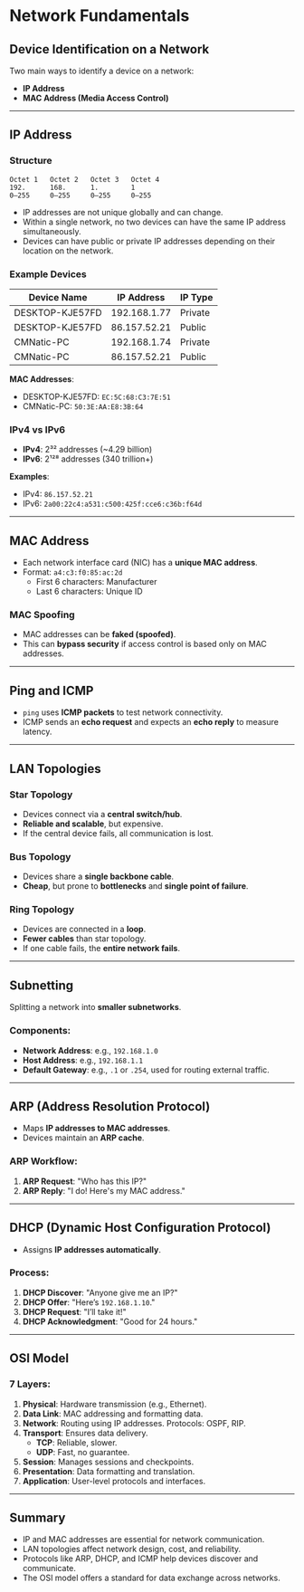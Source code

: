 # Network Fundamentals

## Device Identification on a Network

Two main ways to identify a device on a network:
- **IP Address**
- **MAC Address (Media Access Control)**

---

## IP Address

### Structure

```
Octet 1   Octet 2   Octet 3   Octet 4
192.      168.      1.        1
0–255     0–255     0–255     0–255
```

- IP addresses are not unique globally and can change.
- Within a single network, no two devices can have the same IP address simultaneously.
- Devices can have public or private IP addresses depending on their location on the network.

### Example Devices

| Device Name       | IP Address     | IP Type |
|-------------------|----------------|---------|
| DESKTOP-KJE57FD   | 192.168.1.77   | Private |
| DESKTOP-KJE57FD   | 86.157.52.21   | Public  |
| CMNatic-PC        | 192.168.1.74   | Private |
| CMNatic-PC        | 86.157.52.21   | Public  |

**MAC Addresses**:
- DESKTOP-KJE57FD: `EC:5C:68:C3:7E:51`
- CMNatic-PC: `50:3E:AA:E8:3B:64`

### IPv4 vs IPv6

- **IPv4**: 2³² addresses (~4.29 billion)
- **IPv6**: 2¹²⁸ addresses (340 trillion+)

**Examples**:
- IPv4: `86.157.52.21`
- IPv6: `2a00:22c4:a531:c500:425f:cce6:c36b:f64d`

---

## MAC Address

- Each network interface card (NIC) has a **unique MAC address**.
- Format: `a4:c3:f0:85:ac:2d`
  - First 6 characters: Manufacturer
  - Last 6 characters: Unique ID

### MAC Spoofing

- MAC addresses can be **faked (spoofed)**.
- This can **bypass security** if access control is based only on MAC addresses.

---

## Ping and ICMP

- `ping` uses **ICMP packets** to test network connectivity.
- ICMP sends an **echo request** and expects an **echo reply** to measure latency.

---

## LAN Topologies

### Star Topology
- Devices connect via a **central switch/hub**.
- **Reliable and scalable**, but expensive.
- If the central device fails, all communication is lost.

### Bus Topology
- Devices share a **single backbone cable**.
- **Cheap**, but prone to **bottlenecks** and **single point of failure**.

### Ring Topology
- Devices are connected in a **loop**.
- **Fewer cables** than star topology.
- If one cable fails, the **entire network fails**.

---

## Subnetting

Splitting a network into **smaller subnetworks**.

### Components:

- **Network Address**: e.g., `192.168.1.0`
- **Host Address**: e.g., `192.168.1.1`
- **Default Gateway**: e.g., `.1` or `.254`, used for routing external traffic.

---

## ARP (Address Resolution Protocol)

- Maps **IP addresses to MAC addresses**.
- Devices maintain an **ARP cache**.

### ARP Workflow:
1. **ARP Request**: "Who has this IP?"
2. **ARP Reply**: "I do! Here's my MAC address."

---

## DHCP (Dynamic Host Configuration Protocol)

- Assigns **IP addresses automatically**.

### Process:
1. **DHCP Discover**: "Anyone give me an IP?"
2. **DHCP Offer**: "Here’s `192.168.1.10`."
3. **DHCP Request**: "I’ll take it!"
4. **DHCP Acknowledgment**: "Good for 24 hours."

---

## OSI Model

### 7 Layers:

1. **Physical**: Hardware transmission (e.g., Ethernet).
2. **Data Link**: MAC addressing and formatting data.
3. **Network**: Routing using IP addresses. Protocols: OSPF, RIP.
4. **Transport**: Ensures data delivery.
   - **TCP**: Reliable, slower.
   - **UDP**: Fast, no guarantee.
5. **Session**: Manages sessions and checkpoints.
6. **Presentation**: Data formatting and translation.
7. **Application**: User-level protocols and interfaces.

---

## Summary

- IP and MAC addresses are essential for network communication.
- LAN topologies affect network design, cost, and reliability.
- Protocols like ARP, DHCP, and ICMP help devices discover and communicate.
- The OSI model offers a standard for data exchange across networks.
